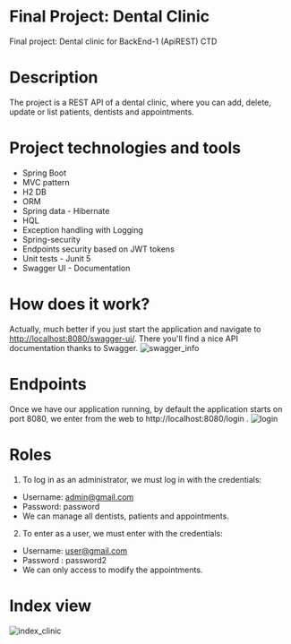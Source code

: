 # Final Project: Dental Clinic
Final project: Dental clinic for BackEnd-1 (ApiREST) CTD

# Description
The project is a REST API of a dental clinic, where you can add, delete, update or list patients, dentists and appointments.

# Project technologies and tools
* Spring Boot
* MVC pattern
* H2 DB
* ORM
* Spring data - Hibernate
* HQL
* Exception handling with Logging
* Spring-security
* Endpoints security based on JWT tokens
* Unit tests - Junit 5
* Swagger UI - Documentation

# How does it work?
Actually, much better if you just start the application and navigate to [http://localhost:8080/swagger-ui/](http://localhost:8080/swagger-ui/index.html#/). There you'll find a nice API documentation thanks to Swagger.
![swagger_info](https://user-images.githubusercontent.com/86891538/178162702-8cb69ef2-d9c9-4760-8e80-1e160801012c.png)

# Endpoints
Once we have our application running, by default the application starts on port 8080, we enter from the web to http://localhost:8080/login .
![login](https://user-images.githubusercontent.com/86891538/178162723-cd7b700e-db6e-4f7f-8cf7-ac1dc89020b7.png)

# Roles
1. To log in as an administrator, we must log in with the credentials: 
* Username: admin@gmail.com
* Password: password 
* We can manage all dentists, patients and appointments.
2. To enter as a user, we must enter with the credentials: 
* Username: user@gmail.com
* Password : password2 
* We can only access to modify the appointments.

# Index view
![index_clinic](https://user-images.githubusercontent.com/86891538/178162776-06ab859d-d2d4-4c07-b397-4f0bbcbd2e71.png)

